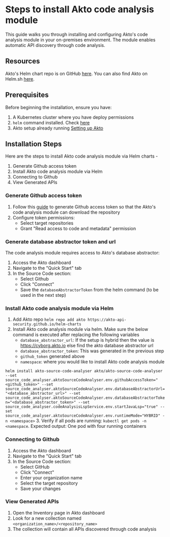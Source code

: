 
# Steps to install Akto code analysis module

This guide walks you through installing and configuring Akto's code analysis module in your on-premises environment. The module enables automatic API discovery through code analysis.

## Resources

Akto's Helm chart repo is on GitHub [here](https://github.com/akto-api-security/helm-charts). You can also find Akto on Helm.sh [here](https://artifacthub.io/packages/helm/akto/akto).


## Prerequisites

Before beginning the installation, ensure you have:

1. A Kubernetes cluster where you have deploy permissions
2. `helm` command installed. Check [here](https://helm.sh/docs/intro/install/)
3. Akto setup already running [Setting up Akto ](https://docs.akto.io/getting-started/quick-start-with-akto-self-hosted)


## Installation Steps

Here are the steps to install Akto code analysis module via Helm charts -

1. Generate Github access token
2. Install Akto code analysis module via Helm
3. Connecting to Github
4. View Generated APIs

### Generate Github access token
1. Follow this [guide](https://docs.github.com/en/authentication/keeping-your-account-and-data-secure/managing-your-personal-access-tokens#creating-a-personal-access-token-classic) to generate Github access token so that the Akto's code analysis module can download the repository
2. Configure token permissions:
    - Select target repositories
    - Grant "Read access to code and metadata" permission


### Generate database abstractor token and url
The code analysis module requires access to Akto's database abstractor:

1. Access the Akto dashboard
2. Navigate to the "Quick Start" tab
3. In the Source Code section:
    - Select Github
    - Click "Connect"
    - Save the `databaseAbstractorToken` from the helm command (to be used in the next step)


### Install Akto code analysis module via Helm
1. Add Akto repo `helm repo add akto https://akto-api-security.github.io/helm-charts`
2. Install Akto code analysis module via helm. Make sure the below command is executed after replacing the following variables
    - `database_abstractor_url`: If the setup is hybrid then the value is https://cyborg.akto.io else find the akto database abstractor url
    - `database_abstractor_token`: This was generated in the previous step
    - `github_token` generated above
    - `namespace`: where you would like to install Akto code analysis module

 `helm install akto-source-code-analyser akto/akto-source-code-analyser  --set source_code_analyser.aktoSourceCodeAnalyser.env.githubAccessToken="<github_token>" --set source_code_analyser.aktoSourceCodeAnalyser.env.databaseAbstractorUrl="<database_abstractor_url>" --set source_code_analyser.aktoSourceCodeAnalyser.env.databaseAbstractorToken="<database_abstractor_token>" --set source_code_analyser.codeAnalysisLspService.env.startJavaLsp="true" --set source_code_analyser.aktoSourceCodeAnalyser.env.runtimeMode="HYBRID" -n <namespace>`
3. Verify if all pods are running: 
`kubectl get pods -n <namespace`. 
Expected output: One pod with four running containers

### Connecting to Github
1. Access the Akto dashboard
2. Navigate to the "Quick Start" tab
3. In the Source Code section:
    - Select GitHub
    - Click "Connect"
    - Enter your organization name
    - Select the target repository
    - Save your changes

### View Generated APIs
1. Open the Inventory page in Akto dashboard
2. Look for a new collection named `<organization_name>/<repository_name>`
3. The collection will contain all APIs discovered through code analysis
